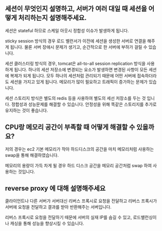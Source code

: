 ## 세션이 무엇인지 설명하고, 서버가 여러 대일 때 세션을 어떻게 처리하는지 설명해주세요.
세션은 stateful 하므로 스케일 아웃시 정합성 이슈가 발생하게 됩니다.

sticky session 방식의 경우 로드 벨런서가 이전에 세션을 생성한 서버로 연결을 해주게 됩니다. 물론 서버 장애시 문제가 생기고, 순간적으로 한 서버에 부하가 걸릴 수 있습니다.

세션 클러스터링 방식의 경우, tomcat은 all-to-all session replication 방식을 사용하게 됩니다. 하나의 세션 저장소에 변경되는 요소가 발생하면 변경된 사항이 모든 세션에 복제가 되게 됩니다. 모두 하나의 세션처럼 관리되기 때문에 어떤 서버에 접속하더라도 세션을 가지고 있게 됩니다. 메모리가 많이 필요하고 트래픽이 증가하는 문제가 있습니다.

세션 스토리지 방식은 별도의 redis 등을 사용하여 별도의 세선 저장소를 두는 것 입니다. 정합성과 성능문제를 해결할 수 있습니다. 안정성을 위해 똑같은 스토리지를 추가로 유지하는 것이 좋습니다.

## CPU랑 메모리 공간이 부족할 때 어떻게 해결할 수 있을까요?
저의 경우는 ec2 기본 메모리가 작아 하드디스크의 공간을 마치 메모리처럼 사용하는 swap을 통해 해결하였습니다.

메모리의 용량이 가득 차게 될 경우 하드 디스크 공간을 메모리 공간처럼 swap 하여 사용하는 것입니다.

## reverse proxy 에 대해 설명해주세요
클라이언트나 다른 서버가 서버대신 리버스 프록시로 요청을 전달하고 리버스 프록시가 서버에 요청을 전달하고 결과를 받아 반환해주는 서버입니다.

리버스 프록시로 요청을 전달하기 때문에 서버의 실재 IP를 숨길 수 있고, 로드밸런싱이나 캐싱을 통해 성능을 향상시킬 수 있습니다.

